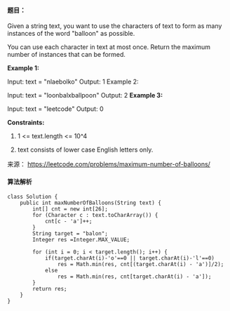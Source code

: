 #### 题目：
Given a string text, you want to use the characters of text to form as many instances of the word "balloon" as possible.

You can use each character in text at most once. Return the maximum number of instances that can be formed.

 

**Example 1:**

Input: text = "nlaebolko"
Output: 1
Example 2:



Input: text = "loonbalxballpoon"
Output: 2
**Example 3:**

Input: text = "leetcode"
Output: 0


**Constraints:**

1. 1 <= text.length <= 10^4

2. text consists of lower case English letters only.



来源： https://leetcode.com/problems/maximum-number-of-balloons/


#### 算法解析
```
class Solution {
    public int maxNumberOfBalloons(String text) {
        int[] cnt = new int[26];
        for (Character c : text.toCharArray()) {
            cnt[c - 'a']++;
        }
        String target = "balon";
        Integer res =Integer.MAX_VALUE;

        for (int i = 0; i < target.length(); i++) {
            if(target.charAt(i)-'o'==0 || target.charAt(i)-'l'==0)
                res = Math.min(res, cnt[(target.charAt(i) - 'a')]/2);
            else
                res = Math.min(res, cnt[target.charAt(i) - 'a']);
        }
        return res;
    }
}
```
